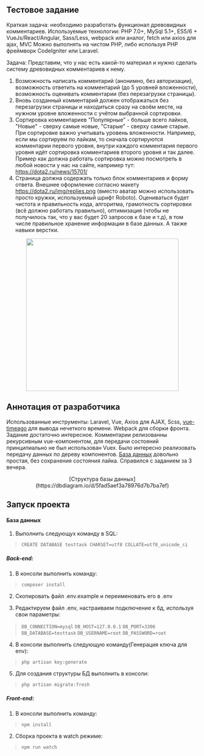 ## Тестовое задание 

Краткая задача: необходимо разработать функционал древовидных комментариев.
Используемые технологии: PHP 7.0+, MySql 5.1+, ES5/6 + VueJs/React/Angular, Sass/Less, webpack или аналог, fetch или axios для ajax, MVC
Можно выполнять на чистом PHP, либо используя PHP фреймворк CodeIgniter или Laravel.

Задача:
Представим, что у нас есть какой-то материал и нужно сделать систему древовидных комментариев к нему.
1) Возможность написать комментарий (анонимно, без авторизации), возможность ответить на комментарий (до 5 уровней вложенности), возможность оценивать комментарии (без перезагрузки страницы).
2) Вновь созданный комментарий должен отображаться без перезагрузки страницы и находиться сразу на своём месте, на нужном уровне вложенности с учётом выбранной сортировки.
3) Сортировка комментариев "Популярные" - больше всего лайков, "Новые" - сверху самые новые, "Старые" - сверху самые старые. При сортировке важно учитывать уровень вложенности. Например, если мы сортируем по лайкам, то сначала сортируются комментарии первого уровня, внутри каждого комментария первого уровня идёт сортировка комментариев второго уровня и так далее. Пример как должна работать сортировка можно посмотреть в любой новости у нас на сайте, например тут: https://dota2.ru/news/15701/
4) Страница должна содержать только блок комментариев и форму ответа. Внешнее оформление согласно макету https://dota2.ru/img/replies.png (вместо аватар можно использовать просто кружки, используемый шрифт Roboto).
Оцениваться будет чистота и правильность кода, алгоритма, грамотность сортировки (всё должно работать правильно), оптимизация (чтобы не получилось так, что у вас будет 20 запросов к базе и т.д), в том числе правильное хранение информации в базе данных. А также навыки верстки.

<p align="center"><img src="https://dota2.ru/img/replies.png" width="400"></p>



## Аннотация от разработчика

Использованные инструменты: Laravel, Vue, Axios для AJAX, Scss, [vue-timeago](https://www.npmjs.com/package/vue-timeago) для вывода нечеткого времени. Webpack для сборки фронта.
Задание достаточно интересное. Комментарии релизованны рекурсивным vue-компонентом, для передачи состояний принципиально не был использован Vuex. Было интересно реализовать передачу данных по дереву компонентов. [База данных](https://dbdiagram.io/d/5fad5aef3a78976d7b7ba7ef) довольно простая, без сохранения состояния лайка. Справился с заданием за 3 вечера.

<p align="center">[Структура базы данных](https://dbdiagram.io/d/5fad5aef3a78976d7b7ba7ef)</p>


## Запуск проекта

#### База данных
 1. Выполнить следующух команду в SQL:
 >`CREATE DATABASE testtask CHARSET=utf8 COLLATE=utf8_unicode_ci`

##### Back-end:
 1. В консоли выполнить команду:
 >`composer install`
 
 2. Скопировать файл .env.example и переименовать его в .env

 3. Редактируем файл .env, настраиваем подключение к бд, используя свои параметры:
 >`DB_CONNECTION=mysql`
 >`DB_HOST=127.0.0.1`
 >`DB_PORT=3306`
 >`DB_DATABASE=testtask`
 >`DB_USERNAME=root`
 >`DB_PASSWORD=root`
 
 4. В консоли выполнить следующую команду(Генерация ключа для env):
 > `php artisan key:generate`
 
 5. Для создания структуры БД выполнить в консоли:
 > `php artisan migrate:fresh`




##### Front-end:

 1. В консоли выполнить команду:
 >`npm install`
 
 2. Сборка проекта в watch режиме:
 >`npm run watch` 
